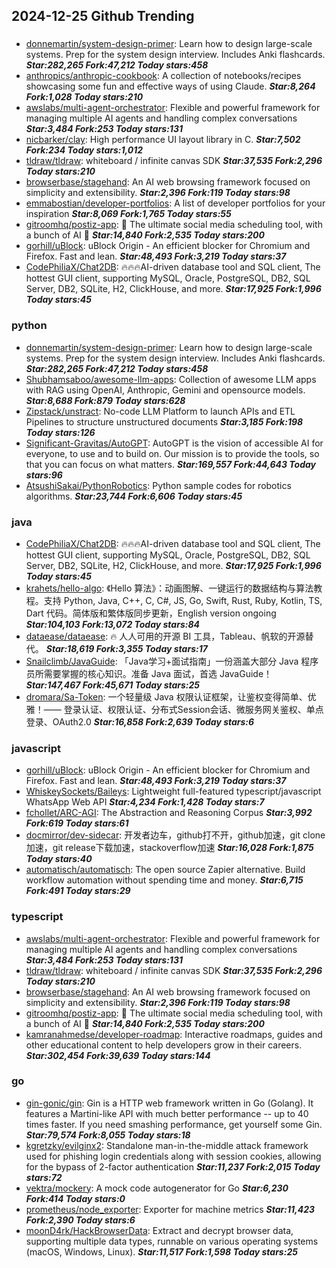 ## 2024-12-25 Github Trending

### 
* [donnemartin/system-design-primer](https://github.com/donnemartin/system-design-primer): Learn how to design large-scale systems. Prep for the system design interview. Includes Anki flashcards. ***Star:282,265 Fork:47,212 Today stars:458***
* [anthropics/anthropic-cookbook](https://github.com/anthropics/anthropic-cookbook): A collection of notebooks/recipes showcasing some fun and effective ways of using Claude. ***Star:8,264 Fork:1,028 Today stars:210***
* [awslabs/multi-agent-orchestrator](https://github.com/awslabs/multi-agent-orchestrator): Flexible and powerful framework for managing multiple AI agents and handling complex conversations ***Star:3,484 Fork:253 Today stars:131***
* [nicbarker/clay](https://github.com/nicbarker/clay): High performance UI layout library in C. ***Star:7,502 Fork:234 Today stars:1,012***
* [tldraw/tldraw](https://github.com/tldraw/tldraw): whiteboard / infinite canvas SDK ***Star:37,535 Fork:2,296 Today stars:210***
* [browserbase/stagehand](https://github.com/browserbase/stagehand): An AI web browsing framework focused on simplicity and extensibility. ***Star:2,396 Fork:119 Today stars:98***
* [emmabostian/developer-portfolios](https://github.com/emmabostian/developer-portfolios): A list of developer portfolios for your inspiration ***Star:8,069 Fork:1,765 Today stars:55***
* [gitroomhq/postiz-app](https://github.com/gitroomhq/postiz-app): 📨 The ultimate social media scheduling tool, with a bunch of AI 🤖 ***Star:14,840 Fork:2,535 Today stars:200***
* [gorhill/uBlock](https://github.com/gorhill/uBlock): uBlock Origin - An efficient blocker for Chromium and Firefox. Fast and lean. ***Star:48,493 Fork:3,219 Today stars:37***
* [CodePhiliaX/Chat2DB](https://github.com/CodePhiliaX/Chat2DB): 🔥🔥🔥AI-driven database tool and SQL client, The hottest GUI client, supporting MySQL, Oracle, PostgreSQL, DB2, SQL Server, DB2, SQLite, H2, ClickHouse, and more. ***Star:17,925 Fork:1,996 Today stars:45***

### python
* [donnemartin/system-design-primer](https://github.com/donnemartin/system-design-primer): Learn how to design large-scale systems. Prep for the system design interview. Includes Anki flashcards. ***Star:282,265 Fork:47,212 Today stars:458***
* [Shubhamsaboo/awesome-llm-apps](https://github.com/Shubhamsaboo/awesome-llm-apps): Collection of awesome LLM apps with RAG using OpenAI, Anthropic, Gemini and opensource models. ***Star:8,688 Fork:879 Today stars:628***
* [Zipstack/unstract](https://github.com/Zipstack/unstract): No-code LLM Platform to launch APIs and ETL Pipelines to structure unstructured documents ***Star:3,185 Fork:198 Today stars:126***
* [Significant-Gravitas/AutoGPT](https://github.com/Significant-Gravitas/AutoGPT): AutoGPT is the vision of accessible AI for everyone, to use and to build on. Our mission is to provide the tools, so that you can focus on what matters. ***Star:169,557 Fork:44,643 Today stars:96***
* [AtsushiSakai/PythonRobotics](https://github.com/AtsushiSakai/PythonRobotics): Python sample codes for robotics algorithms. ***Star:23,744 Fork:6,606 Today stars:45***

### java
* [CodePhiliaX/Chat2DB](https://github.com/CodePhiliaX/Chat2DB): 🔥🔥🔥AI-driven database tool and SQL client, The hottest GUI client, supporting MySQL, Oracle, PostgreSQL, DB2, SQL Server, DB2, SQLite, H2, ClickHouse, and more. ***Star:17,925 Fork:1,996 Today stars:45***
* [krahets/hello-algo](https://github.com/krahets/hello-algo): 《Hello 算法》：动画图解、一键运行的数据结构与算法教程。支持 Python, Java, C++, C, C#, JS, Go, Swift, Rust, Ruby, Kotlin, TS, Dart 代码。简体版和繁体版同步更新，English version ongoing ***Star:104,103 Fork:13,072 Today stars:84***
* [dataease/dataease](https://github.com/dataease/dataease): 🔥 人人可用的开源 BI 工具，Tableau、帆软的开源替代。 ***Star:18,619 Fork:3,355 Today stars:17***
* [Snailclimb/JavaGuide](https://github.com/Snailclimb/JavaGuide): 「Java学习+面试指南」一份涵盖大部分 Java 程序员所需要掌握的核心知识。准备 Java 面试，首选 JavaGuide！ ***Star:147,467 Fork:45,671 Today stars:25***
* [dromara/Sa-Token](https://github.com/dromara/Sa-Token): 一个轻量级 Java 权限认证框架，让鉴权变得简单、优雅！—— 登录认证、权限认证、分布式Session会话、微服务网关鉴权、单点登录、OAuth2.0 ***Star:16,858 Fork:2,639 Today stars:6***

### javascript
* [gorhill/uBlock](https://github.com/gorhill/uBlock): uBlock Origin - An efficient blocker for Chromium and Firefox. Fast and lean. ***Star:48,493 Fork:3,219 Today stars:37***
* [WhiskeySockets/Baileys](https://github.com/WhiskeySockets/Baileys): Lightweight full-featured typescript/javascript WhatsApp Web API ***Star:4,234 Fork:1,428 Today stars:7***
* [fchollet/ARC-AGI](https://github.com/fchollet/ARC-AGI): The Abstraction and Reasoning Corpus ***Star:3,992 Fork:619 Today stars:61***
* [docmirror/dev-sidecar](https://github.com/docmirror/dev-sidecar): 开发者边车，github打不开，github加速，git clone加速，git release下载加速，stackoverflow加速 ***Star:16,028 Fork:1,875 Today stars:40***
* [automatisch/automatisch](https://github.com/automatisch/automatisch): The open source Zapier alternative. Build workflow automation without spending time and money. ***Star:6,715 Fork:491 Today stars:29***

### typescript
* [awslabs/multi-agent-orchestrator](https://github.com/awslabs/multi-agent-orchestrator): Flexible and powerful framework for managing multiple AI agents and handling complex conversations ***Star:3,484 Fork:253 Today stars:131***
* [tldraw/tldraw](https://github.com/tldraw/tldraw): whiteboard / infinite canvas SDK ***Star:37,535 Fork:2,296 Today stars:210***
* [browserbase/stagehand](https://github.com/browserbase/stagehand): An AI web browsing framework focused on simplicity and extensibility. ***Star:2,396 Fork:119 Today stars:98***
* [gitroomhq/postiz-app](https://github.com/gitroomhq/postiz-app): 📨 The ultimate social media scheduling tool, with a bunch of AI 🤖 ***Star:14,840 Fork:2,535 Today stars:200***
* [kamranahmedse/developer-roadmap](https://github.com/kamranahmedse/developer-roadmap): Interactive roadmaps, guides and other educational content to help developers grow in their careers. ***Star:302,454 Fork:39,639 Today stars:144***

### go
* [gin-gonic/gin](https://github.com/gin-gonic/gin): Gin is a HTTP web framework written in Go (Golang). It features a Martini-like API with much better performance -- up to 40 times faster. If you need smashing performance, get yourself some Gin. ***Star:79,574 Fork:8,055 Today stars:18***
* [kgretzky/evilginx2](https://github.com/kgretzky/evilginx2): Standalone man-in-the-middle attack framework used for phishing login credentials along with session cookies, allowing for the bypass of 2-factor authentication ***Star:11,237 Fork:2,015 Today stars:72***
* [vektra/mockery](https://github.com/vektra/mockery): A mock code autogenerator for Go ***Star:6,230 Fork:414 Today stars:0***
* [prometheus/node_exporter](https://github.com/prometheus/node_exporter): Exporter for machine metrics ***Star:11,423 Fork:2,390 Today stars:6***
* [moonD4rk/HackBrowserData](https://github.com/moonD4rk/HackBrowserData): Extract and decrypt browser data, supporting multiple data types, runnable on various operating systems (macOS, Windows, Linux). ***Star:11,517 Fork:1,598 Today stars:25***
